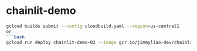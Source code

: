 # chainlit-demo


```bash
gcloud builds submit --config cloudbuild.yaml --region=us-central1
or 
```bash
gcloud run deploy chainlit-demo-02 --image gcr.io/jimmyliao-dev/chainlit-demo:latest --platform managed
```

